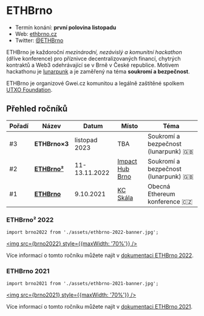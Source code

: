 # ETHBrno

- Termín konání: **první polovina listopadu**
- Web: [ethbrno.cz](https://ethbrno.cz)
- Twitter: [@ETHBrno](https://twitter.com/ETHBrno)

ETHBrno je každoroční *mezinárodní, nezávislý a komunitní hackathon* (dříve konference) pro příznivce decentralizovaných financí, chytrých kontraktů a Web3 odehrávající se v Brně v České republice. Motivem hackathonu je [lunarpunk](https://www.youtube.com/watch?v=QA3YZVDUN5s) a je zaměřený na téma **soukromí a bezpečnost**.

ETHBrno je organizové Gwei.cz komunitou a legálně zaštítěné spolkem [UTXO Foundation](https://utxo.foundation/).

## Přehled ročníků

| Pořadí | Název | Datum | Místo | Téma |
| --- | --- | --- | --- | --- |
| #3 | **ETHBrno×3** | listopad 2023 | TBA | Soukromí a bezpečnost (lunarpunk) 🇬🇧 |
| #2 | [**ETHBrno²**](#ethbrno-2022) | 11-13.11.2022 | [Impact Hub Brno](https://www.hubbrno.cz/) | Soukromí a bezpečnost (lunarpunk) 🇬🇧 |
| #1 | [**ETHBrno**](#ethbrno-2021) | 9.10.2021 | [KC Skála](https://www.novy-liskovec.cz/komunitni-centrum-skala/ds-1389) | Obecná Ethereum konference 🇨🇿 |

### ETHBrno² 2022

```mdx-code-block
import brno2022 from './assets/ethbrno-2022-banner.jpg';
```
<a href="https://docs.ethbrno.cz/events/2022"><img src={brno2022} style={{maxWidth: '70%'}} /></a>

Více informací o tomto ročníku můžete najít v [dokumentaci ETHBrno 2022](https://docs.ethbrno.cz/events/2022).

### ETHBrno 2021

```mdx-code-block
import brno2021 from './assets/ethbrno-2021-banner.jpg';
```
<a href="https://docs.ethbrno.cz/events/2021"><img src={brno2021} style={{maxWidth: '70%'}} /></a>

Více informací o tomto ročníku můžete najít v [dokumentaci ETHBrno 2021](https://docs.ethbrno.cz/events/2021).
